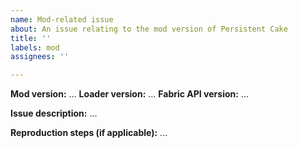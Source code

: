 ```yaml
---
name: Mod-related issue
about: An issue relating to the mod version of Persistent Cake
title: ''
labels: mod
assignees: ''

---
```


**Mod version:** ...
**Loader version:** ...
**Fabric API version:** ...

**Issue description:**
...

**Reproduction steps (if applicable):**
...
